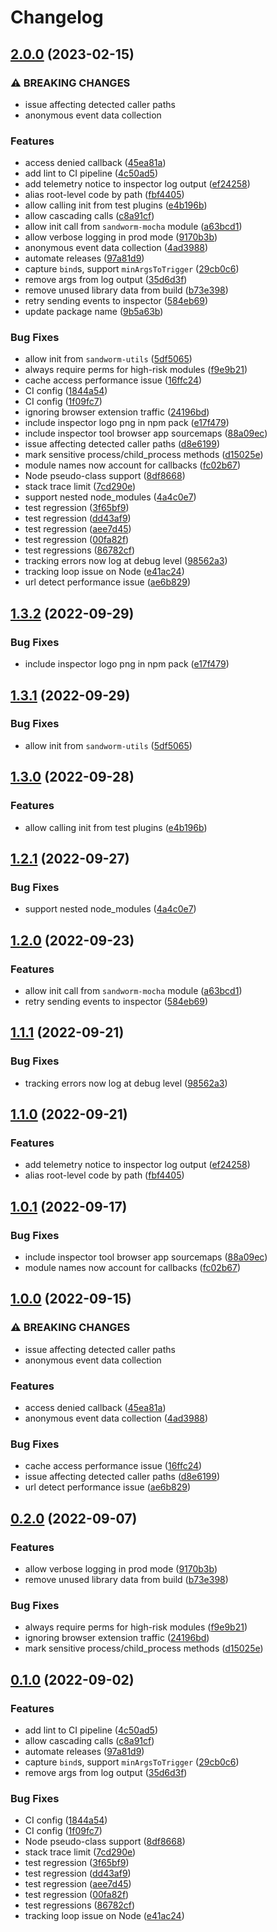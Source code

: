 # Changelog

## [2.0.0](https://github.com/sandworm-hq/sandworm-guard-js/compare/guard-v1.3.2...guard-v2.0.0) (2023-02-15)


### ⚠ BREAKING CHANGES

* issue affecting detected caller paths
* anonymous event data collection

### Features

* access denied callback ([45ea81a](https://github.com/sandworm-hq/sandworm-guard-js/commit/45ea81ab652fe2bc28d2905cf575e8e993505bc0))
* add lint to CI pipeline ([4c50ad5](https://github.com/sandworm-hq/sandworm-guard-js/commit/4c50ad5c40550d3305ce3656c7f00b05f5d79756))
* add telemetry notice to inspector log output ([ef24258](https://github.com/sandworm-hq/sandworm-guard-js/commit/ef24258639649aef084db179d140cc228d30ab70))
* alias root-level code by path ([fbf4405](https://github.com/sandworm-hq/sandworm-guard-js/commit/fbf4405004481a9d643fb6d1389493948d421011))
* allow calling init from test plugins ([e4b196b](https://github.com/sandworm-hq/sandworm-guard-js/commit/e4b196b1bea4a43410e1b49f46bb0f344d479422))
* allow cascading calls ([c8a91cf](https://github.com/sandworm-hq/sandworm-guard-js/commit/c8a91cfa1d640a7124a92f7f300bd08e27f4061c))
* allow init call from `sandworm-mocha` module ([a63bcd1](https://github.com/sandworm-hq/sandworm-guard-js/commit/a63bcd1f43078e51ffe76d9d4ae555d13c924237))
* allow verbose logging in prod mode ([9170b3b](https://github.com/sandworm-hq/sandworm-guard-js/commit/9170b3b843f63e05ed192fa4ebb00e7738a39999))
* anonymous event data collection ([4ad3988](https://github.com/sandworm-hq/sandworm-guard-js/commit/4ad3988e64890c87131fdb811e53838e507425d0))
* automate releases ([97a81d9](https://github.com/sandworm-hq/sandworm-guard-js/commit/97a81d9e21f5fbd5a23f3a92d8397c7d47d079b7))
* capture `bind`s, support `minArgsToTrigger` ([29cb0c6](https://github.com/sandworm-hq/sandworm-guard-js/commit/29cb0c6b106b898a012948f0d1a8c7c26595011f))
* remove args from log output ([35d6d3f](https://github.com/sandworm-hq/sandworm-guard-js/commit/35d6d3f7f95627b8b8548a3d4740ea02d638b1e3))
* remove unused library data from build ([b73e398](https://github.com/sandworm-hq/sandworm-guard-js/commit/b73e39814cb39178028c692a1a1a23c5b2548522))
* retry sending events to inspector ([584eb69](https://github.com/sandworm-hq/sandworm-guard-js/commit/584eb697bd113f40bf7433eca1ab21e79083ebe3))
* update package name ([9b5a63b](https://github.com/sandworm-hq/sandworm-guard-js/commit/9b5a63b0b5b80d8485e07cba29a3b25d485a874d))


### Bug Fixes

* allow init from `sandworm-utils` ([5df5065](https://github.com/sandworm-hq/sandworm-guard-js/commit/5df5065cc5466e36d48d57cb6b16dc83e2751197))
* always require perms for high-risk modules ([f9e9b21](https://github.com/sandworm-hq/sandworm-guard-js/commit/f9e9b213be5a92958eb26a2117c2406dfdd1f981))
* cache access performance issue ([16ffc24](https://github.com/sandworm-hq/sandworm-guard-js/commit/16ffc242f5aa860c158ea800eeb6c3cd7da3471a))
* CI config ([1844a54](https://github.com/sandworm-hq/sandworm-guard-js/commit/1844a5433f555721662f62f8f013fdcef6c7ac39))
* CI config ([1f09fc7](https://github.com/sandworm-hq/sandworm-guard-js/commit/1f09fc79c901e3fcadaa10ab72e3d55e90435417))
* ignoring browser extension traffic ([24196bd](https://github.com/sandworm-hq/sandworm-guard-js/commit/24196bd74d6a6b930f164aa2c41eae32751023bb))
* include inspector logo png in npm pack ([e17f479](https://github.com/sandworm-hq/sandworm-guard-js/commit/e17f479a0b796839ca61ed9fdd5588224d4eafee))
* include inspector tool browser app sourcemaps ([88a09ec](https://github.com/sandworm-hq/sandworm-guard-js/commit/88a09ec3fa9b3d959a4185e5d01bb9f248d6e184))
* issue affecting detected caller paths ([d8e6199](https://github.com/sandworm-hq/sandworm-guard-js/commit/d8e61997928e3cd52a6c0207eb8ea73b9e675ebe))
* mark sensitive process/child_process methods ([d15025e](https://github.com/sandworm-hq/sandworm-guard-js/commit/d15025e2b2b348f62e10ccc7b3b2e37d618e670d))
* module names now account for callbacks ([fc02b67](https://github.com/sandworm-hq/sandworm-guard-js/commit/fc02b67dadb7915869de2c9994fbd84689cf0b8e))
* Node pseudo-class support ([8df8668](https://github.com/sandworm-hq/sandworm-guard-js/commit/8df86684e890013db39467fccd4950a3680b89e2))
* stack trace limit ([7cd290e](https://github.com/sandworm-hq/sandworm-guard-js/commit/7cd290e794b7336fd575e156729b1fa800776b04))
* support nested node_modules ([4a4c0e7](https://github.com/sandworm-hq/sandworm-guard-js/commit/4a4c0e7ef6cdf24ed21464a58f7b876133e68110))
* test regression ([3f65bf9](https://github.com/sandworm-hq/sandworm-guard-js/commit/3f65bf9dbf12b1204f0df62247ed31ad48d68683))
* test regression ([dd43af9](https://github.com/sandworm-hq/sandworm-guard-js/commit/dd43af99b37b3233c3afcfe7ad6ad7e514d00b50))
* test regression ([aee7d45](https://github.com/sandworm-hq/sandworm-guard-js/commit/aee7d45ef597c0124559790dd5f2509e40117e4b))
* test regression ([00fa82f](https://github.com/sandworm-hq/sandworm-guard-js/commit/00fa82f4cb5df666d54062e7351b6eec96e33324))
* test regressions ([86782cf](https://github.com/sandworm-hq/sandworm-guard-js/commit/86782cf3afbd977dee64d66650893d9cba819621))
* tracking errors now log at debug level ([98562a3](https://github.com/sandworm-hq/sandworm-guard-js/commit/98562a35c8e0ff69df18fa1503333711fec42d00))
* tracking loop issue on Node ([e41ac24](https://github.com/sandworm-hq/sandworm-guard-js/commit/e41ac2414de643376634836c19f4ba7b4d44a96f))
* url detect performance issue ([ae6b829](https://github.com/sandworm-hq/sandworm-guard-js/commit/ae6b829842b852645e389efac3647763c59fbfd3))

## [1.3.2](https://github.com/sandworm-hq/sandworm-js/compare/sandworm-v1.3.1...sandworm-v1.3.2) (2022-09-29)


### Bug Fixes

* include inspector logo png in npm pack ([e17f479](https://github.com/sandworm-hq/sandworm-js/commit/e17f479a0b796839ca61ed9fdd5588224d4eafee))

## [1.3.1](https://github.com/sandworm-hq/sandworm-js/compare/sandworm-v1.3.0...sandworm-v1.3.1) (2022-09-29)


### Bug Fixes

* allow init from `sandworm-utils` ([5df5065](https://github.com/sandworm-hq/sandworm-js/commit/5df5065cc5466e36d48d57cb6b16dc83e2751197))

## [1.3.0](https://github.com/sandworm-hq/sandworm-js/compare/sandworm-v1.2.1...sandworm-v1.3.0) (2022-09-28)


### Features

* allow calling init from test plugins ([e4b196b](https://github.com/sandworm-hq/sandworm-js/commit/e4b196b1bea4a43410e1b49f46bb0f344d479422))

## [1.2.1](https://github.com/sandworm-hq/sandworm-js/compare/sandworm-v1.2.0...sandworm-v1.2.1) (2022-09-27)


### Bug Fixes

* support nested node_modules ([4a4c0e7](https://github.com/sandworm-hq/sandworm-js/commit/4a4c0e7ef6cdf24ed21464a58f7b876133e68110))

## [1.2.0](https://github.com/sandworm-hq/sandworm-js/compare/sandworm-v1.1.1...sandworm-v1.2.0) (2022-09-23)


### Features

* allow init call from `sandworm-mocha` module ([a63bcd1](https://github.com/sandworm-hq/sandworm-js/commit/a63bcd1f43078e51ffe76d9d4ae555d13c924237))
* retry sending events to inspector ([584eb69](https://github.com/sandworm-hq/sandworm-js/commit/584eb697bd113f40bf7433eca1ab21e79083ebe3))

## [1.1.1](https://github.com/sandworm-hq/sandworm-js/compare/sandworm-v1.1.0...sandworm-v1.1.1) (2022-09-21)


### Bug Fixes

* tracking errors now log at debug level ([98562a3](https://github.com/sandworm-hq/sandworm-js/commit/98562a35c8e0ff69df18fa1503333711fec42d00))

## [1.1.0](https://github.com/sandworm-hq/sandworm-js/compare/sandworm-v1.0.1...sandworm-v1.1.0) (2022-09-21)


### Features

* add telemetry notice to inspector log output ([ef24258](https://github.com/sandworm-hq/sandworm-js/commit/ef24258639649aef084db179d140cc228d30ab70))
* alias root-level code by path ([fbf4405](https://github.com/sandworm-hq/sandworm-js/commit/fbf4405004481a9d643fb6d1389493948d421011))

## [1.0.1](https://github.com/sandworm-hq/sandworm-js/compare/sandworm-v1.0.0...sandworm-v1.0.1) (2022-09-17)


### Bug Fixes

* include inspector tool browser app sourcemaps ([88a09ec](https://github.com/sandworm-hq/sandworm-js/commit/88a09ec3fa9b3d959a4185e5d01bb9f248d6e184))
* module names now account for callbacks ([fc02b67](https://github.com/sandworm-hq/sandworm-js/commit/fc02b67dadb7915869de2c9994fbd84689cf0b8e))

## [1.0.0](https://github.com/sandworm-hq/sandworm-js/compare/sandworm-v0.2.0...sandworm-v1.0.0) (2022-09-15)


### ⚠ BREAKING CHANGES

* issue affecting detected caller paths
* anonymous event data collection

### Features

* access denied callback ([45ea81a](https://github.com/sandworm-hq/sandworm-js/commit/45ea81ab652fe2bc28d2905cf575e8e993505bc0))
* anonymous event data collection ([4ad3988](https://github.com/sandworm-hq/sandworm-js/commit/4ad3988e64890c87131fdb811e53838e507425d0))


### Bug Fixes

* cache access performance issue ([16ffc24](https://github.com/sandworm-hq/sandworm-js/commit/16ffc242f5aa860c158ea800eeb6c3cd7da3471a))
* issue affecting detected caller paths ([d8e6199](https://github.com/sandworm-hq/sandworm-js/commit/d8e61997928e3cd52a6c0207eb8ea73b9e675ebe))
* url detect performance issue ([ae6b829](https://github.com/sandworm-hq/sandworm-js/commit/ae6b829842b852645e389efac3647763c59fbfd3))

## [0.2.0](https://github.com/sandworm-hq/sandworm-js/compare/sandworm-v0.1.0...sandworm-v0.2.0) (2022-09-07)


### Features

* allow verbose logging in prod mode ([9170b3b](https://github.com/sandworm-hq/sandworm-js/commit/9170b3b843f63e05ed192fa4ebb00e7738a39999))
* remove unused library data from build ([b73e398](https://github.com/sandworm-hq/sandworm-js/commit/b73e39814cb39178028c692a1a1a23c5b2548522))


### Bug Fixes

* always require perms for high-risk modules ([f9e9b21](https://github.com/sandworm-hq/sandworm-js/commit/f9e9b213be5a92958eb26a2117c2406dfdd1f981))
* ignoring browser extension traffic ([24196bd](https://github.com/sandworm-hq/sandworm-js/commit/24196bd74d6a6b930f164aa2c41eae32751023bb))
* mark sensitive process/child_process methods ([d15025e](https://github.com/sandworm-hq/sandworm-js/commit/d15025e2b2b348f62e10ccc7b3b2e37d618e670d))

## [0.1.0](https://github.com/sandworm-hq/sandworm-js/compare/sandworm-v0.0.1...sandworm-v0.1.0) (2022-09-02)


### Features

* add lint to CI pipeline ([4c50ad5](https://github.com/sandworm-hq/sandworm-js/commit/4c50ad5c40550d3305ce3656c7f00b05f5d79756))
* allow cascading calls ([c8a91cf](https://github.com/sandworm-hq/sandworm-js/commit/c8a91cfa1d640a7124a92f7f300bd08e27f4061c))
* automate releases ([97a81d9](https://github.com/sandworm-hq/sandworm-js/commit/97a81d9e21f5fbd5a23f3a92d8397c7d47d079b7))
* capture `bind`s, support `minArgsToTrigger` ([29cb0c6](https://github.com/sandworm-hq/sandworm-js/commit/29cb0c6b106b898a012948f0d1a8c7c26595011f))
* remove args from log output ([35d6d3f](https://github.com/sandworm-hq/sandworm-js/commit/35d6d3f7f95627b8b8548a3d4740ea02d638b1e3))


### Bug Fixes

* CI config ([1844a54](https://github.com/sandworm-hq/sandworm-js/commit/1844a5433f555721662f62f8f013fdcef6c7ac39))
* CI config ([1f09fc7](https://github.com/sandworm-hq/sandworm-js/commit/1f09fc79c901e3fcadaa10ab72e3d55e90435417))
* Node pseudo-class support ([8df8668](https://github.com/sandworm-hq/sandworm-js/commit/8df86684e890013db39467fccd4950a3680b89e2))
* stack trace limit ([7cd290e](https://github.com/sandworm-hq/sandworm-js/commit/7cd290e794b7336fd575e156729b1fa800776b04))
* test regression ([3f65bf9](https://github.com/sandworm-hq/sandworm-js/commit/3f65bf9dbf12b1204f0df62247ed31ad48d68683))
* test regression ([dd43af9](https://github.com/sandworm-hq/sandworm-js/commit/dd43af99b37b3233c3afcfe7ad6ad7e514d00b50))
* test regression ([aee7d45](https://github.com/sandworm-hq/sandworm-js/commit/aee7d45ef597c0124559790dd5f2509e40117e4b))
* test regression ([00fa82f](https://github.com/sandworm-hq/sandworm-js/commit/00fa82f4cb5df666d54062e7351b6eec96e33324))
* test regressions ([86782cf](https://github.com/sandworm-hq/sandworm-js/commit/86782cf3afbd977dee64d66650893d9cba819621))
* tracking loop issue on Node ([e41ac24](https://github.com/sandworm-hq/sandworm-js/commit/e41ac2414de643376634836c19f4ba7b4d44a96f))
